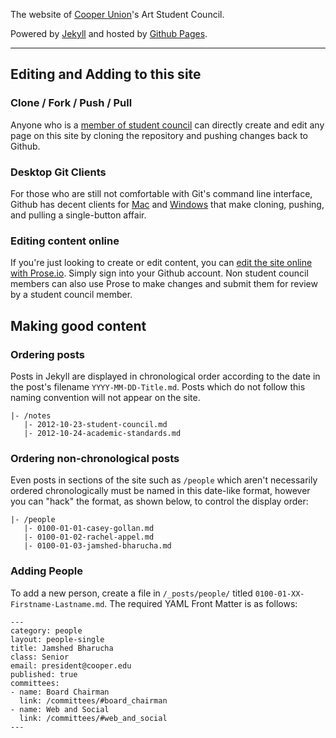The website of [Cooper Union](http://cooper.edu)'s Art Student Council.

Powered by [Jekyll](http://jekyllrb.com) and hosted by [Github Pages](http://pages.github.com).

---

## Editing and Adding to this site

### Clone / Fork / Push / Pull

Anyone who is a [member of student council](https://github.com/CooperASC?tab=members) can directly create and edit any page on this site by cloning the repository and pushing changes back to Github.

### Desktop Git Clients

For those who are still not comfortable with Git's command line interface, Github has decent clients for [Mac](http://mac.github.com) and [Windows](http://windows.github.com) that make cloning, pushing, and pulling a single-button affair.

### Editing content online

If you're just looking to create or edit content, you can [edit the site online with Prose.io](http://prose.io/#CooperASC/cooperasc.github.com). Simply sign into your Github account. Non student council members can also use Prose to make changes and submit them for review by a student council member.

## Making good content

### Ordering posts

Posts in Jekyll are displayed in chronological order according to the date in the post's filename `YYYY-MM-DD-Title.md`. Posts which do not follow this naming convention will not appear on the site. 

    |- /notes
       |- 2012-10-23-student-council.md
       |- 2012-10-24-academic-standards.md
       
### Ordering non-chronological posts

Even posts in sections of the site such as `/people` which aren't necessarily ordered chronologically must be named in this date-like format, however you can "hack" the format, as shown below, to control the display order:

    |- /people
       |- 0100-01-01-casey-gollan.md
       |- 0100-01-02-rachel-appel.md
       |- 0100-01-03-jamshed-bharucha.md

### Adding People

To add a new person, create a file in `/_posts/people/` titled `0100-01-XX-Firstname-Lastname.md`. The required YAML Front Matter is as follows:

    ---
    category: people
    layout: people-single
    title: Jamshed Bharucha
    class: Senior
    email: president@cooper.edu
    published: true
    committees:
    - name: Board Chairman
      link: /committees/#board_chairman
    - name: Web and Social
      link: /committees/#web_and_social
    ---
